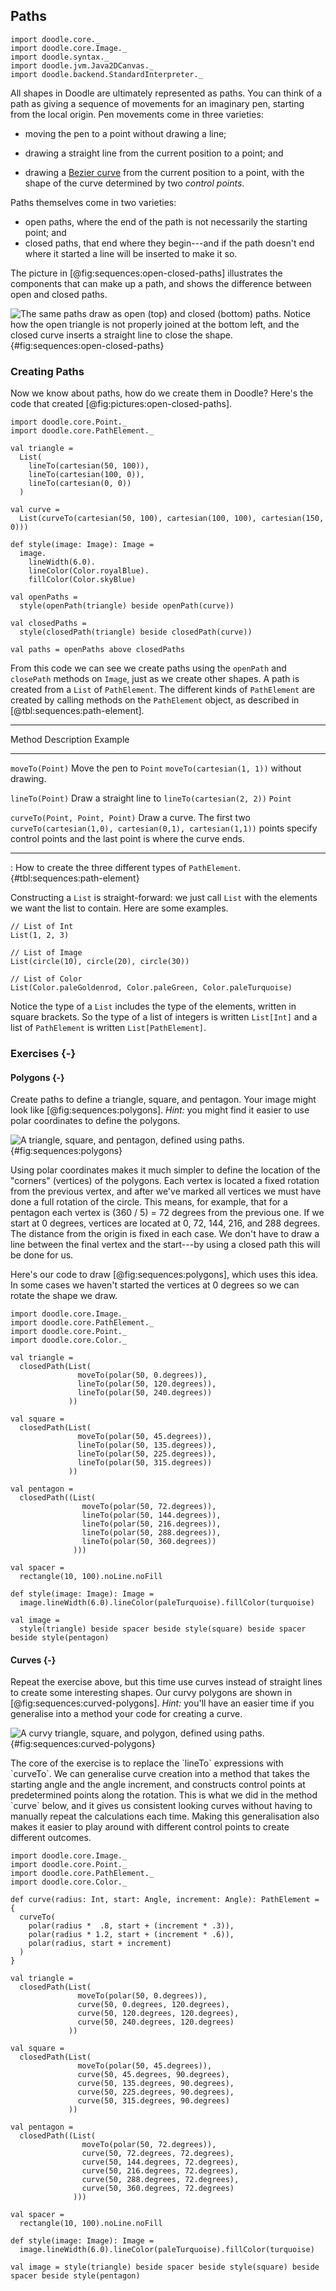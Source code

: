## Paths

```tut:invisible
import doodle.core._
import doodle.core.Image._
import doodle.syntax._
import doodle.jvm.Java2DCanvas._
import doodle.backend.StandardInterpreter._
```

All shapes in Doodle are ultimately represented as paths. 
You can think of a path as giving a sequence of movements for an imaginary pen, starting from the local origin. 
Pen movements come in three varieties:

- moving the pen to a point without drawing a line;

- drawing a straight line from the current position to a point; and

- drawing a [Bezier curve][bezier-curve] from the current position to a point, with the shape of the curve determined by two *control points*.

Paths themselves come in two varieties:

- open paths, where the end of the path is not necessarily the starting point; and
- closed paths, that end where they begin---and if the path doesn't end where it started a line will be inserted to make it so.

The picture in [@fig:sequences:open-closed-paths] illustrates the components that can make up a path, and shows the difference between open and closed paths.

![The same paths draw as open (top) and closed (bottom) paths. Notice how the open triangle is not properly joined at the bottom left, and the closed curve inserts a straight line to close the shape.](./src/pages/sequences/open-closed-paths.pdf+svg){#fig:sequences:open-closed-paths}

[bezier-curve]: https://en.wikipedia.org/wiki/Bézier_curve


### Creating Paths

Now we know about paths, how do we create them in Doodle? Here's the code that created [@fig:pictures:open-closed-paths].

```tut:silent:book
import doodle.core.Point._
import doodle.core.PathElement._

val triangle =
  List(
    lineTo(cartesian(50, 100)),
    lineTo(cartesian(100, 0)),
    lineTo(cartesian(0, 0))
  )

val curve =
  List(curveTo(cartesian(50, 100), cartesian(100, 100), cartesian(150, 0)))

def style(image: Image): Image =
  image.
    lineWidth(6.0).
    lineColor(Color.royalBlue).
    fillColor(Color.skyBlue)

val openPaths =
  style(openPath(triangle) beside openPath(curve))

val closedPaths =
  style(closedPath(triangle) beside closedPath(curve))

val paths = openPaths above closedPaths
```

From this code we can see we create paths using the `openPath` and `closePath` methods on `Image`, just as we create other shapes. 
A path is created from a `List` of `PathElement`. 
The different kinds of `PathElement` are created by calling methods on the `PathElement` object, as described in [@tbl:sequences:path-element].


---------------------------------------------------------------------------------------------
Method                               Description                 Example
------------------------------------ --------------------------- ----------------------------
`moveTo(Point)`                      Move the pen to `Point`     `moveTo(cartesian(1, 1))`
                                     without drawing.

`lineTo(Point)`                      Draw a straight line to     `lineTo(cartesian(2, 2))`
                                     `Point`

`curveTo(Point, Point, Point)`       Draw a curve. The first two `curveTo(cartesian(1,0), cartesian(0,1), cartesian(1,1))`
                                     points specify control
                                     points and the last point is
                                     where the curve ends.

---------------------------------------------------------------------------------------------

: How to create the three different types of `PathElement`. {#tbl:sequences:path-element}

Constructing a `List` is straight-forward: we just call `List` with the elements we want the list to contain. Here are some examples.

```tut:book
// List of Int
List(1, 2, 3)

// List of Image
List(circle(10), circle(20), circle(30))

// List of Color
List(Color.paleGoldenrod, Color.paleGreen, Color.paleTurquoise)
```

Notice the type of a `List` includes the type of the elements, written in square brackets. So the type of a list of integers is written `List[Int]` and a list of `PathElement` is written `List[PathElement]`.

### Exercises {-}

#### Polygons {-}

Create paths to define a triangle, square, and pentagon. Your image might look like [@fig:sequences:polygons]. 
*Hint:* you might find it easier to use polar coordinates to define the polygons.

![A triangle, square, and pentagon, defined using paths.](./src/pages/sequences/polygons.pdf+svg){#fig:sequences:polygons}

<div class="solution">
Using polar coordinates makes it much simpler to define the location of the "corners" (vertices) of the polygons. 
Each vertex is located a fixed rotation from the previous vertex, and after we've marked all vertices we must have done a full rotation of the circle. 
This means, for example, that for a pentagon each vertex is (360 / 5) = 72 degrees from the previous one. 
If we start at 0 degrees, vertices are located at 0, 72, 144, 216, and 288 degrees. 
The distance from the origin is fixed in each case. 
We don't have to draw a line between the final vertex and the start---by using a closed path this will be done for us.

Here's our code to draw [@fig:sequences:polygons], which uses this idea. 
In some cases we haven't started the vertices at 0 degrees so we can rotate the shape we draw.

```tut:silent:book
import doodle.core.Image._
import doodle.core.PathElement._
import doodle.core.Point._
import doodle.core.Color._

val triangle =
  closedPath(List(
               moveTo(polar(50, 0.degrees)),
               lineTo(polar(50, 120.degrees)),
               lineTo(polar(50, 240.degrees))
             ))

val square =
  closedPath(List(
               moveTo(polar(50, 45.degrees)),
               lineTo(polar(50, 135.degrees)),
               lineTo(polar(50, 225.degrees)),
               lineTo(polar(50, 315.degrees))
             ))

val pentagon =
  closedPath((List(
                moveTo(polar(50, 72.degrees)),
                lineTo(polar(50, 144.degrees)),
                lineTo(polar(50, 216.degrees)),
                lineTo(polar(50, 288.degrees)),
                lineTo(polar(50, 360.degrees))
              )))

val spacer =
  rectangle(10, 100).noLine.noFill

def style(image: Image): Image =
  image.lineWidth(6.0).lineColor(paleTurquoise).fillColor(turquoise)

val image = 
  style(triangle) beside spacer beside style(square) beside spacer beside style(pentagon)
```
</div>

#### Curves {-}

Repeat the exercise above, but this time use curves instead of straight lines to create some interesting shapes. 
Our curvy polygons are shown in [@fig:sequences:curved-polygons]. 
*Hint:* you'll have an easier time if you generalise into a method your code for creating a curve.

![A curvy triangle, square, and polygon, defined using paths.](./src/pages/sequences/curved-polygons.pdf+svg){#fig:sequences:curved-polygons}

<div class="solution">
The core of the exercise is to replace the `lineTo` expressions with `curveTo`. 
We can generalise curve creation into a method that takes the starting angle and the angle increment, and constructs control points at predetermined points along the rotation. 
This is what we did in the method `curve` below, and it gives us consistent looking curves without having to manually repeat the calculations each time. 
Making this generalisation also makes it easier to play around with different control points to create different outcomes.

```tut:silent:book
import doodle.core.Image._
import doodle.core.Point._
import doodle.core.PathElement._
import doodle.core.Color._

def curve(radius: Int, start: Angle, increment: Angle): PathElement = {
  curveTo(
    polar(radius *  .8, start + (increment * .3)),
    polar(radius * 1.2, start + (increment * .6)),
    polar(radius, start + increment)
  )
}

val triangle =
  closedPath(List(
               moveTo(polar(50, 0.degrees)),
               curve(50, 0.degrees, 120.degrees),
               curve(50, 120.degrees, 120.degrees),
               curve(50, 240.degrees, 120.degrees)
             ))

val square =
  closedPath(List(
               moveTo(polar(50, 45.degrees)),
               curve(50, 45.degrees, 90.degrees),
               curve(50, 135.degrees, 90.degrees),
               curve(50, 225.degrees, 90.degrees),
               curve(50, 315.degrees, 90.degrees)
             ))

val pentagon =
  closedPath((List(
                moveTo(polar(50, 72.degrees)),
                curve(50, 72.degrees, 72.degrees),
                curve(50, 144.degrees, 72.degrees),
                curve(50, 216.degrees, 72.degrees),
                curve(50, 288.degrees, 72.degrees),
                curve(50, 360.degrees, 72.degrees)
              )))

val spacer =
  rectangle(10, 100).noLine.noFill

def style(image: Image): Image =
  image.lineWidth(6.0).lineColor(paleTurquoise).fillColor(turquoise)

val image = style(triangle) beside spacer beside style(square) beside spacer beside style(pentagon)
```
</div>

